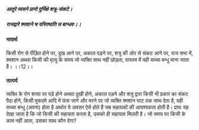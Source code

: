 ##### आतुरे व्यसने प्राप्ते दुर्भिक्षे शत्रु-संकटे।
##### राजद्वारे श्मशाने च यस्तिष्ठति स बान्धवः।। 

#### भावार्थ

किसी रोग से पीड़ित होने पर, दुख आने पर, अकाल पड़ने पर, शत्रु की ओर से संकट आने पर, राज सभा में, श्मशान अथवा किसी की मृत्यु के समय जो व्यक्ति साथ नहीं छोड़ता, वास्तव में वही सच्चा बन्धु माना जाता है। ।।12।।

#### तात्पर्य

व्यक्ति के रोग शय्या पर पड़े होने अथवा दुखी होने, अकाल पड़ने और शत्रु द्वारा किसी भी प्रकार का संकट पैदा होने, किसी मुकदमे आदि में फंस जाने और मरने पर जो व्यक्ति श्मशान घाट तक साथ देता है, वही सच्चा बन्धु (अपना) होता है अर्थात ये अवसर ऐसे होते हैं जब सहायकों की आवश्यकता होती है। प्रायः यह देखा जाता है कि जो किसी की सहायता करता है, उसको ही सहायता मिलती है। जो समय पर किसी के काम नहीं आता, उसका साथ कौन देगा?